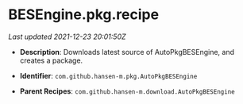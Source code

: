 # BESEngine.pkg.recipe

_Last updated 2021-12-23 20:01:50Z_

- **Description**: Downloads latest source of AutoPkgBESEngine, and creates a package.

- **Identifier**: `com.github.hansen-m.pkg.AutoPkgBESEngine`

- **Parent Recipes**: `com.github.hansen-m.download.AutoPkgBESEngine`
